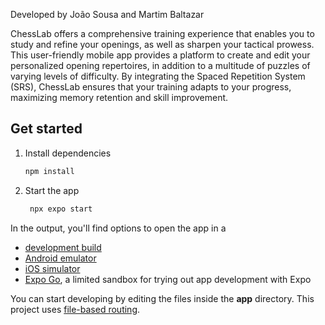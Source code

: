 Developed by João Sousa and Martim Baltazar

ChessLab offers a comprehensive training experience that enables you to study and refine your openings, as well as sharpen your tactical prowess. This user-friendly mobile app provides a platform to create and edit your personalized opening repertoires, in addition to a multitude of puzzles of varying levels of difficulty. By integrating the Spaced Repetition System (SRS), ChessLab ensures that your training adapts to your progress, maximizing memory retention and skill improvement.

## Get started

1. Install dependencies

   ```bash
   npm install
   ```

2. Start the app

   ```bash
    npx expo start
   ```

In the output, you'll find options to open the app in a

- [development build](https://docs.expo.dev/develop/development-builds/introduction/)
- [Android emulator](https://docs.expo.dev/workflow/android-studio-emulator/)
- [iOS simulator](https://docs.expo.dev/workflow/ios-simulator/)
- [Expo Go](https://expo.dev/go), a limited sandbox for trying out app development with Expo

You can start developing by editing the files inside the **app** directory. This project uses [file-based routing](https://docs.expo.dev/router/introduction).

